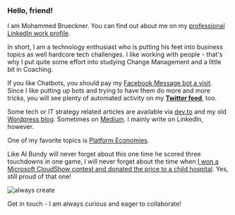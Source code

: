 ### Hello, friend!

I am Mohammed Brueckner. You can find out about me on my [professional LinkedIn work profile](https://www.linkedin.com/in/mbrueckner).

In short, I am a technology enthusiast who is putting his feet into business topics as well hardcore tech challenges.
I like working with people - that's why I put quite some effort into studying Change Management and a little bit in Coaching.

If you like Chatbots, you should pay my [Facebook Message bot a visit](https://m.me/mobrueckner).
Since I like putting up bots and trying to have them do more and more tricks, you will see plenty of automated activity on my **[Twitter feed](https://twitter.com/moebruec)**, too.

Some tech or IT strategy related articles are available via [dev.to](https://dev.to/mrbrue) and my old [Wordpress blog](https://ideasopensourced.wordpress.com). Sometimes on [Medium](https://medium.com/@mohammedbrueckner). I mainly write on LinkedIn, however.

One of my favorite topics is [Platform Economies](https://platformeconomies.com).

Like Al Bundy will never forget about this one time he scored three touchdowns in one game, I will never forget about the time when [I won a Microsoft CloudShow contest and donated the price to a child hospital](https://www.facebook.com/MicrosoftCloudShow/photos/pcb.1486882274730662/1486881964730693/). Yes, still proud of that one!

![always create](https://media.giphy.com/media/Id0WsC08hT20ywyYHE/giphy.gif "Creators Have To Create")

Get in touch - I am always curious and eager to collaborate!
